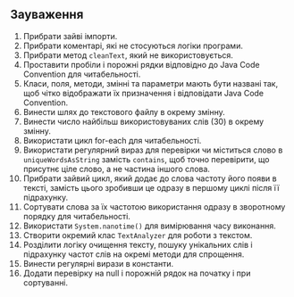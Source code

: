 ## Зауваження

1. Прибрати зайві імпорти.
2. Прибрати коментарі, які не стосуються логіки програми.
3. Прибрати метод `cleanText`, який не використовується.
4. Проставити пробіли і порожні рядки відповідно до Java Code Convention для читабельності.
5. Класи, поля, методи, змінні та параметри мають бути названі так, щоб чітко відображати їх призначення і відповідати 
Java Code Convention.
6. Винести шлях до текстового файлу в окрему змінну.
7. Винести число найбільш використовуваних слів (30) в окрему змінну.
8. Використати цикл for-each для читабельності.
9. Використати регулярний вираз для перевірки чи міститься слово в `uniqueWordsAsString` замість `contains`, щоб точно 
перевірити, що присутнє ціле слово, а не частина іншого слова.
10. Прибрати зайвий цикл, який додає до слова частоту його появи в тексті, замість цього зробивши це одразу в першому 
циклі після її підрахунку.
11. Сортувати слова за їх частотою використання одразу в зворотному порядку для читабельності. 
12. Використати `System.nanotime()` для вимірювання часу виконання. 
13. Створити окремий клас `TextAnalyzer` для роботи з текстом. 
14. Розділити логіку очищення тексту, пошуку унікальних слів і підрахунку частот слів на окремі методи для спрощення. 
15. Винести регулярні вирази в константи. 
16. Додати перевірку на null і порожній рядок на початку і при сортуванні.